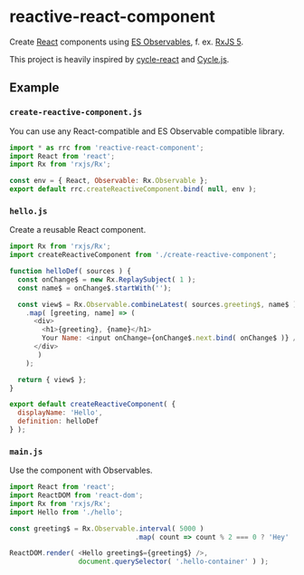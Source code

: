 # reactive-react-component

Create [React](https://reactjs.org/) components using [ES Observables](https://github.com/tc39/proposal-observable), f. ex. [RxJS 5](https://github.com/ReactiveX/rxjs).

This project is heavily inspired by [cycle-react](https://github.com/pH200/cycle-react) and [Cycle.js](https://cycle.js.org/).

## Example

### `create-reactive-component.js`

You can use any React-compatible and ES Observable compatible library.

```js
import * as rrc from 'reactive-react-component';
import React from 'react';
import Rx from 'rxjs/Rx';

const env = { React, Observable: Rx.Observable };
export default rrc.createReactiveComponent.bind( null, env );
```

### `hello.js`

Create a reusable React component.

```js
import Rx from 'rxjs/Rx';
import createReactiveComponent from './create-reactive-component';

function helloDef( sources ) {
  const onChange$ = new Rx.ReplaySubject( 1 );
  const name$ = onChange$.startWith('');

  const view$ = Rx.Observable.combineLatest( sources.greeting$, name$ )
    .map( [greeting, name] => (
      <div>
        <h1>{greeting}, {name}</h1>
        Your Name: <input onChange={onChange$.next.bind( onChange$ )} />
      </div>
       )
    );

  return { view$ };
}

export default createReactiveComponent( {
  displayName: 'Hello',
  definition: helloDef
} );
```

### `main.js`

Use the component with Observables.

```js
import React from 'react';
import ReactDOM from 'react-dom';
import Rx from 'rxjs/Rx';
import Hello from './hello';

const greeting$ = Rx.Observable.interval( 5000 )
                               .map( count => count % 2 === 0 ? 'Hey' : 'Ho' );

ReactDOM.render( <Hello greeting$={greeting$} />,
                 document.querySelector( '.hello-container' ) );
```
